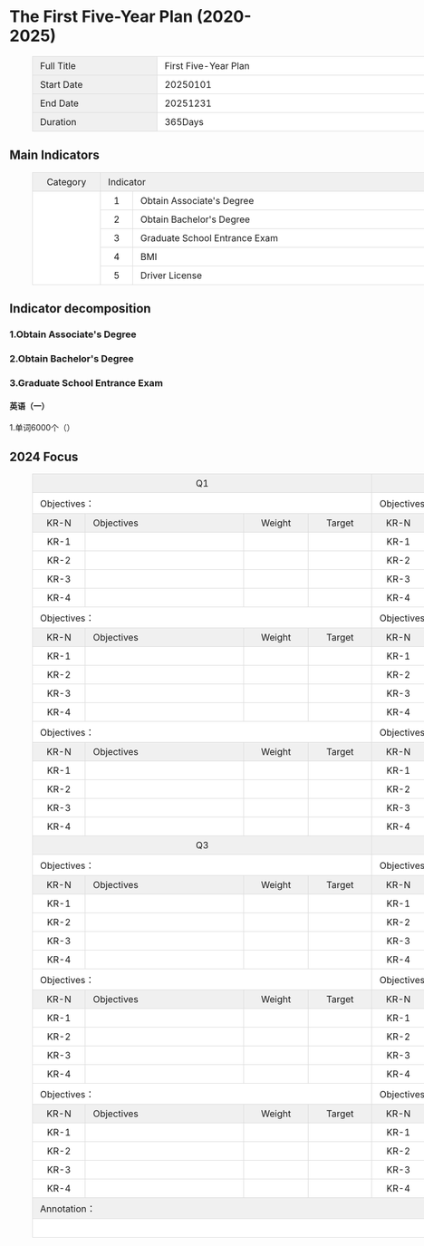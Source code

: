 # The First Five-Year Plan (2020-2025)

<figure class="table" style="width:1200px;">
      <table style="background-color:rgb(255, 255, 255);">
        <tbody>
          <tr>
            <td style="background-color:rgb(240, 240, 240);border:1px solid rgb(221, 221, 221);padding:6px 13px;width:200px;">Full Title</td>
            <td style="border:1px solid rgb(221, 221, 221);padding:6px 13px;width:1000px;">First Five-Year Plan</td>
          </tr>
          <tr>
            <td style="background-color:rgb(240, 240, 240);border:1px solid rgb(221, 221, 221);padding:6px 13px;width:200px;">Start Date</td>
            <td style="border:1px solid rgb(221, 221, 221);padding:6px 13px;width:1000px;">20250101</td>
          </tr>
          <tr>
            <td style="background-color:rgb(240, 240, 240);border:1px solid rgb(221, 221, 221);padding:6px 13px;width:200px;">End Date</td>
            <td style="border:1px solid rgb(221, 221, 221);padding:6px 13px;width:1000px;">20251231</td>
          </tr>
          <tr>
            <td style="background-color:rgb(240, 240, 240);border:1px solid rgb(221, 221, 221);padding:6px 13px;width:200px;">Duration</td>
            <td style="border:1px solid rgb(221, 221, 221);padding:6px 13px;width:1000px;">365Days</td>
          </tr>
        </tbody>
      </table>
    </figure>

## Main Indicators

<figure class="table" style="width:1200px;">
      <table style="background-color:rgb(255, 255, 255);">
        <tbody>
          <tr>
            <td style="background-color:rgb(240, 240, 240);border:1px solid rgb(221, 221, 221);padding:6px 13px;text-align:center;width:100px;">Category</td>
            <td style="background-color:rgb(240, 240, 240);border:1px solid rgb(221, 221, 221);padding:6px 13px;"
            colspan="2">Indicator</td>
            <td style="background-color:rgb(240, 240, 240);border:1px solid rgb(221, 221, 221);padding:6px 13px;text-align:center;width:100px;">2020</td>
            <td style="background-color:rgb(240, 240, 240);border:1px solid rgb(221, 221, 221);padding:6px 13px;text-align:center;width:100px;">2025</td>
            <td style="background-color:rgb(240, 240, 240);border:1px solid rgb(221, 221, 221);padding:6px 13px;text-align:center;width:100px;">Attribute</td>
            <td style="background-color:rgb(240, 240, 240);border:1px solid rgb(221, 221, 221);padding:6px 13px;text-align:center;width:100px;">Result</td>
          </tr>
          <tr>
            <td style="border:1px solid rgb(221, 221, 221);padding:6px 13px;text-align:center;width:100px;"
            rowspan="5">&nbsp;</td>
            <td style="border:1px solid rgb(221, 221, 221);padding:6px 13px;text-align:center;width:36px;">1</td>
            <td style="border:1px solid rgb(221, 221, 221);padding:6px 13px;width:664px;">Obtain Associate's Degree</td>
            <td style="border:1px solid rgb(221, 221, 221);padding:6px 13px;text-align:center;width:100px;">—</td>
            <td style="border:1px solid rgb(221, 221, 221);padding:6px 13px;text-align:center;width:100px;">1</td>
            <td style="border:1px solid rgb(221, 221, 221);padding:6px 13px;text-align:center;width:100px;">Expect</td>
            <td style="border:1px solid rgb(221, 221, 221);padding:6px 13px;text-align:center;width:100px;">&nbsp;</td>
          </tr>
          <tr>
            <td style="border:1px solid rgb(221, 221, 221);padding:6px 13px;text-align:center;width:36px;">2</td>
            <td style="border:1px solid rgb(221, 221, 221);padding:6px 13px;width:664px;">Obtain Bachelor's Degree</td>
            <td style="border:1px solid rgb(221, 221, 221);padding:6px 13px;text-align:center;width:100px;">—</td>
            <td style="border:1px solid rgb(221, 221, 221);padding:6px 13px;text-align:center;width:100px;">1</td>
            <td style="border:1px solid rgb(221, 221, 221);padding:6px 13px;text-align:center;width:100px;">Expect</td>
            <td style="border:1px solid rgb(221, 221, 221);padding:6px 13px;text-align:center;width:100px;">&nbsp;</td>
          </tr>
          <tr>
            <td style="border:1px solid rgb(221, 221, 221);padding:6px 13px;text-align:center;width:36px;">3</td>
            <td style="border:1px solid rgb(221, 221, 221);padding:6px 13px;width:664px;">Graduate School Entrance Exam</td>
            <td style="border:1px solid rgb(221, 221, 221);padding:6px 13px;text-align:center;width:100px;">—</td>
            <td style="border:1px solid rgb(221, 221, 221);padding:6px 13px;text-align:center;width:100px;">1</td>
            <td style="border:1px solid rgb(221, 221, 221);padding:6px 13px;text-align:center;width:100px;">Expect</td>
            <td style="border:1px solid rgb(221, 221, 221);padding:6px 13px;text-align:center;width:100px;">&nbsp;</td>
          </tr>
          <tr>
            <td style="border:1px solid rgb(221, 221, 221);padding:6px 13px;text-align:center;width:36px;">4</td>
            <td style="border:1px solid rgb(221, 221, 221);padding:6px 13px;width:664px;">BMI</td>
            <td style="border:1px solid rgb(221, 221, 221);padding:6px 13px;text-align:center;width:100px;">—</td>
            <td style="border:1px solid rgb(221, 221, 221);padding:6px 13px;text-align:center;width:100px;">23</td>
            <td style="border:1px solid rgb(221, 221, 221);padding:6px 13px;text-align:center;width:100px;">Constrain</td>
            <td style="border:1px solid rgb(221, 221, 221);padding:6px 13px;text-align:center;width:100px;">&nbsp;</td>
          </tr>
          <tr>
            <td style="border:1px solid rgb(221, 221, 221);padding:6px 13px;text-align:center;">5</td>
            <td style="border:1px solid rgb(221, 221, 221);padding:6px 13px;">Driver License</td>
            <td style="border:1px solid rgb(221, 221, 221);padding:6px 13px;text-align:center;">—</td>
            <td style="border:1px solid rgb(221, 221, 221);padding:6px 13px;text-align:center;">1</td>
            <td style="border:1px solid rgb(221, 221, 221);padding:6px 13px;text-align:center;">Expect</td>
            <td style="border:1px solid rgb(221, 221, 221);padding:6px 13px;">&nbsp;</td>
          </tr>
        </tbody>
      </table>
    </figure>

## Indicator decomposition

### 1.Obtain Associate's Degree

### 2.Obtain Bachelor's Degree

### 3.Graduate School Entrance Exam

#### 英语（一）

1.单词6000个（）

## 2024 Focus

<figure class="table" style="width:1200px;">
      <table style="background-color:rgb(255, 255, 255);">
        <tbody>
          <tr>
            <td style="background-color:rgb(240, 240, 240);border:1px solid rgb(221, 221, 221);padding:6px 13px;text-align:center;width:600px;"
            colspan="4">Q1</td>
            <td style="background-color:rgb(240, 240, 240);border:1px solid rgb(221, 221, 221);padding:6px 13px;text-align:center;width:600px;"
            colspan="4">Q2</td>
          </tr>
          <tr>
            <td style="border:1px solid rgb(221, 221, 221);padding:6px 13px;width:600px;"
            colspan="4">Objectives：</td>
            <td style="border:1px solid rgb(221, 221, 221);padding:6px 13px;width:600px;"
            colspan="4">Objectives：</td>
          </tr>
          <tr>
            <td style="background-color:rgb(240, 240, 240);border:1px solid rgb(221, 221, 221);padding:6px 13px;text-align:center;width:80px;">KR-N</td>
            <td style="background-color:rgb(240, 240, 240);border:1px solid rgb(221, 221, 221);padding:6px 13px;width:320px;">Objectives</td>
            <td style="background-color:rgb(240, 240, 240);border:1px solid rgb(221, 221, 221);padding:6px 13px;text-align:center;width:100px;">Weight</td>
            <td style="background-color:rgb(240, 240, 240);border:1px solid rgb(221, 221, 221);padding:6px 13px;text-align:center;width:100px;">Target</td>
            <td style="background-color:rgb(240, 240, 240);border:1px solid rgb(221, 221, 221);padding:6px 13px;text-align:center;width:80px;">KR-N</td>
            <td style="background-color:rgb(240, 240, 240);border:1px solid rgb(221, 221, 221);padding:6px 13px;width:320px;">Objectives</td>
            <td style="background-color:rgb(240, 240, 240);border:1px solid rgb(221, 221, 221);padding:6px 13px;text-align:center;width:100px;">Weight</td>
            <td style="background-color:rgb(240, 240, 240);border:1px solid rgb(221, 221, 221);padding:6px 13px;text-align:center;width:100px;">Target</td>
          </tr>
          <tr>
            <td style="border:1px solid rgb(221, 221, 221);padding:6px 13px;text-align:center;width:80px;">KR-1</td>
            <td style="border:1px solid rgb(221, 221, 221);padding:6px 13px;width:320px;">&nbsp;</td>
            <td style="border:1px solid rgb(221, 221, 221);padding:6px 13px;text-align:center;width:100px;">&nbsp;</td>
            <td style="border:1px solid rgb(221, 221, 221);padding:6px 13px;text-align:center;width:100px;">&nbsp;</td>
            <td style="border:1px solid rgb(221, 221, 221);padding:6px 13px;text-align:center;width:80px;">KR-1</td>
            <td style="border:1px solid rgb(221, 221, 221);padding:6px 13px;width:320px;">&nbsp;</td>
            <td style="border:1px solid rgb(221, 221, 221);padding:6px 13px;text-align:center;width:100px;">&nbsp;</td>
            <td style="border:1px solid rgb(221, 221, 221);padding:6px 13px;text-align:center;width:100px;">&nbsp;</td>
          </tr>
          <tr>
            <td style="border:1px solid rgb(221, 221, 221);padding:6px 13px;text-align:center;width:80px;">KR-2</td>
            <td style="border:1px solid rgb(221, 221, 221);padding:6px 13px;width:320px;">&nbsp;</td>
            <td style="border:1px solid rgb(221, 221, 221);padding:6px 13px;text-align:center;width:100px;">&nbsp;</td>
            <td style="border:1px solid rgb(221, 221, 221);padding:6px 13px;text-align:center;width:100px;">&nbsp;</td>
            <td style="border:1px solid rgb(221, 221, 221);padding:6px 13px;text-align:center;width:80px;">KR-2</td>
            <td style="border:1px solid rgb(221, 221, 221);padding:6px 13px;width:320px;">&nbsp;</td>
            <td style="border:1px solid rgb(221, 221, 221);padding:6px 13px;text-align:center;width:100px;">&nbsp;</td>
            <td style="border:1px solid rgb(221, 221, 221);padding:6px 13px;text-align:center;width:100px;">&nbsp;</td>
          </tr>
          <tr>
            <td style="border:1px solid rgb(221, 221, 221);padding:6px 13px;text-align:center;width:80px;">KR-3</td>
            <td style="border:1px solid rgb(221, 221, 221);padding:6px 13px;width:320px;">&nbsp;</td>
            <td style="border:1px solid rgb(221, 221, 221);padding:6px 13px;text-align:center;width:100px;">&nbsp;</td>
            <td style="border:1px solid rgb(221, 221, 221);padding:6px 13px;text-align:center;width:100px;">&nbsp;</td>
            <td style="border:1px solid rgb(221, 221, 221);padding:6px 13px;text-align:center;width:80px;">KR-3</td>
            <td style="border:1px solid rgb(221, 221, 221);padding:6px 13px;width:320px;">&nbsp;</td>
            <td style="border:1px solid rgb(221, 221, 221);padding:6px 13px;text-align:center;width:100px;">&nbsp;</td>
            <td style="border:1px solid rgb(221, 221, 221);padding:6px 13px;text-align:center;width:100px;">&nbsp;</td>
          </tr>
          <tr>
            <td style="border:1px solid rgb(221, 221, 221);padding:6px 13px;text-align:center;width:80px;">KR-4</td>
            <td style="border:1px solid rgb(221, 221, 221);padding:6px 13px;width:320px;">&nbsp;</td>
            <td style="border:1px solid rgb(221, 221, 221);padding:6px 13px;text-align:center;width:100px;">&nbsp;</td>
            <td style="border:1px solid rgb(221, 221, 221);padding:6px 13px;text-align:center;width:100px;">&nbsp;</td>
            <td style="border:1px solid rgb(221, 221, 221);padding:6px 13px;text-align:center;width:80px;">KR-4</td>
            <td style="border:1px solid rgb(221, 221, 221);padding:6px 13px;width:320px;">&nbsp;</td>
            <td style="border:1px solid rgb(221, 221, 221);padding:6px 13px;text-align:center;width:100px;">&nbsp;</td>
            <td style="border:1px solid rgb(221, 221, 221);padding:6px 13px;text-align:center;width:100px;">&nbsp;</td>
          </tr>
          <tr>
            <td style="border:1px solid rgb(221, 221, 221);padding:6px 13px;width:600px;"
            colspan="4">Objectives：</td>
            <td style="border:1px solid rgb(221, 221, 221);padding:6px 13px;width:600px;"
            colspan="4">Objectives：</td>
          </tr>
          <tr>
            <td style="background-color:rgb(240, 240, 240);border:1px solid rgb(221, 221, 221);padding:6px 13px;text-align:center;width:80px;">KR-N</td>
            <td style="background-color:rgb(240, 240, 240);border:1px solid rgb(221, 221, 221);padding:6px 13px;width:320px;">Objectives</td>
            <td style="background-color:rgb(240, 240, 240);border:1px solid rgb(221, 221, 221);padding:6px 13px;text-align:center;width:100px;">Weight</td>
            <td style="background-color:rgb(240, 240, 240);border:1px solid rgb(221, 221, 221);padding:6px 13px;text-align:center;width:100px;">Target</td>
            <td style="background-color:rgb(240, 240, 240);border:1px solid rgb(221, 221, 221);padding:6px 13px;text-align:center;width:80px;">KR-N</td>
            <td style="background-color:rgb(240, 240, 240);border:1px solid rgb(221, 221, 221);padding:6px 13px;width:320px;">Objectives</td>
            <td style="background-color:rgb(240, 240, 240);border:1px solid rgb(221, 221, 221);padding:6px 13px;text-align:center;width:100px;">Weight</td>
            <td style="background-color:rgb(240, 240, 240);border:1px solid rgb(221, 221, 221);padding:6px 13px;text-align:center;width:100px;">Target</td>
          </tr>
          <tr>
            <td style="border:1px solid rgb(221, 221, 221);padding:6px 13px;text-align:center;width:80px;">KR-1</td>
            <td style="border:1px solid rgb(221, 221, 221);padding:6px 13px;width:320px;">&nbsp;</td>
            <td style="border:1px solid rgb(221, 221, 221);padding:6px 13px;text-align:center;width:100px;">&nbsp;</td>
            <td style="border:1px solid rgb(221, 221, 221);padding:6px 13px;text-align:center;width:100px;">&nbsp;</td>
            <td style="border:1px solid rgb(221, 221, 221);padding:6px 13px;text-align:center;width:80px;">KR-1</td>
            <td style="border:1px solid rgb(221, 221, 221);padding:6px 13px;width:320px;">&nbsp;</td>
            <td style="border:1px solid rgb(221, 221, 221);padding:6px 13px;text-align:center;width:100px;">&nbsp;</td>
            <td style="border:1px solid rgb(221, 221, 221);padding:6px 13px;text-align:center;width:100px;">&nbsp;</td>
          </tr>
          <tr>
            <td style="border:1px solid rgb(221, 221, 221);padding:6px 13px;text-align:center;width:80px;">KR-2</td>
            <td style="border:1px solid rgb(221, 221, 221);padding:6px 13px;width:320px;">&nbsp;</td>
            <td style="border:1px solid rgb(221, 221, 221);padding:6px 13px;text-align:center;width:100px;">&nbsp;</td>
            <td style="border:1px solid rgb(221, 221, 221);padding:6px 13px;text-align:center;width:100px;">&nbsp;</td>
            <td style="border:1px solid rgb(221, 221, 221);padding:6px 13px;text-align:center;width:80px;">KR-2</td>
            <td style="border:1px solid rgb(221, 221, 221);padding:6px 13px;width:320px;">&nbsp;</td>
            <td style="border:1px solid rgb(221, 221, 221);padding:6px 13px;text-align:center;width:100px;">&nbsp;</td>
            <td style="border:1px solid rgb(221, 221, 221);padding:6px 13px;text-align:center;width:100px;">&nbsp;</td>
          </tr>
          <tr>
            <td style="border:1px solid rgb(221, 221, 221);padding:6px 13px;text-align:center;width:80px;">KR-3</td>
            <td style="border:1px solid rgb(221, 221, 221);padding:6px 13px;width:320px;">&nbsp;</td>
            <td style="border:1px solid rgb(221, 221, 221);padding:6px 13px;text-align:center;width:100px;">&nbsp;</td>
            <td style="border:1px solid rgb(221, 221, 221);padding:6px 13px;text-align:center;width:100px;">&nbsp;</td>
            <td style="border:1px solid rgb(221, 221, 221);padding:6px 13px;text-align:center;width:80px;">KR-3</td>
            <td style="border:1px solid rgb(221, 221, 221);padding:6px 13px;width:320px;">&nbsp;</td>
            <td style="border:1px solid rgb(221, 221, 221);padding:6px 13px;text-align:center;width:100px;">&nbsp;</td>
            <td style="border:1px solid rgb(221, 221, 221);padding:6px 13px;text-align:center;width:100px;">&nbsp;</td>
          </tr>
          <tr>
            <td style="border:1px solid rgb(221, 221, 221);padding:6px 13px;text-align:center;width:80px;">KR-4</td>
            <td style="border:1px solid rgb(221, 221, 221);padding:6px 13px;width:320px;">&nbsp;</td>
            <td style="border:1px solid rgb(221, 221, 221);padding:6px 13px;text-align:center;width:100px;">&nbsp;</td>
            <td style="border:1px solid rgb(221, 221, 221);padding:6px 13px;text-align:center;width:100px;">&nbsp;</td>
            <td style="border:1px solid rgb(221, 221, 221);padding:6px 13px;text-align:center;width:80px;">KR-4</td>
            <td style="border:1px solid rgb(221, 221, 221);padding:6px 13px;width:320px;">&nbsp;</td>
            <td style="border:1px solid rgb(221, 221, 221);padding:6px 13px;text-align:center;width:100px;">&nbsp;</td>
            <td style="border:1px solid rgb(221, 221, 221);padding:6px 13px;text-align:center;width:100px;">&nbsp;</td>
          </tr>
          <tr>
            <td style="border:1px solid rgb(221, 221, 221);padding:6px 13px;width:600px;"
            colspan="4">Objectives：</td>
            <td style="border:1px solid rgb(221, 221, 221);padding:6px 13px;width:600px;"
            colspan="4">Objectives：</td>
          </tr>
          <tr>
            <td style="background-color:rgb(240, 240, 240);border:1px solid rgb(221, 221, 221);padding:6px 13px;text-align:center;width:80px;">KR-N</td>
            <td style="background-color:rgb(240, 240, 240);border:1px solid rgb(221, 221, 221);padding:6px 13px;width:320px;">Objectives</td>
            <td style="background-color:rgb(240, 240, 240);border:1px solid rgb(221, 221, 221);padding:6px 13px;text-align:center;width:100px;">Weight</td>
            <td style="background-color:rgb(240, 240, 240);border:1px solid rgb(221, 221, 221);padding:6px 13px;text-align:center;width:100px;">Target</td>
            <td style="background-color:rgb(240, 240, 240);border:1px solid rgb(221, 221, 221);padding:6px 13px;text-align:center;width:80px;">KR-N</td>
            <td style="background-color:rgb(240, 240, 240);border:1px solid rgb(221, 221, 221);padding:6px 13px;width:320px;">Objectives</td>
            <td style="background-color:rgb(240, 240, 240);border:1px solid rgb(221, 221, 221);padding:6px 13px;text-align:center;width:100px;">Weight</td>
            <td style="background-color:rgb(240, 240, 240);border:1px solid rgb(221, 221, 221);padding:6px 13px;text-align:center;width:100px;">Target</td>
          </tr>
          <tr>
            <td style="border:1px solid rgb(221, 221, 221);padding:6px 13px;text-align:center;width:80px;">KR-1</td>
            <td style="border:1px solid rgb(221, 221, 221);padding:6px 13px;width:320px;">&nbsp;</td>
            <td style="border:1px solid rgb(221, 221, 221);padding:6px 13px;text-align:center;width:100px;">&nbsp;</td>
            <td style="border:1px solid rgb(221, 221, 221);padding:6px 13px;text-align:center;width:100px;">&nbsp;</td>
            <td style="border:1px solid rgb(221, 221, 221);padding:6px 13px;text-align:center;width:80px;">KR-1</td>
            <td style="border:1px solid rgb(221, 221, 221);padding:6px 13px;width:320px;">&nbsp;</td>
            <td style="border:1px solid rgb(221, 221, 221);padding:6px 13px;text-align:center;width:100px;">&nbsp;</td>
            <td style="border:1px solid rgb(221, 221, 221);padding:6px 13px;text-align:center;width:100px;">&nbsp;</td>
          </tr>
          <tr>
            <td style="border:1px solid rgb(221, 221, 221);padding:6px 13px;text-align:center;width:80px;">KR-2</td>
            <td style="border:1px solid rgb(221, 221, 221);padding:6px 13px;width:320px;">&nbsp;</td>
            <td style="border:1px solid rgb(221, 221, 221);padding:6px 13px;text-align:center;width:100px;">&nbsp;</td>
            <td style="border:1px solid rgb(221, 221, 221);padding:6px 13px;text-align:center;width:100px;">&nbsp;</td>
            <td style="border:1px solid rgb(221, 221, 221);padding:6px 13px;text-align:center;width:80px;">KR-2</td>
            <td style="border:1px solid rgb(221, 221, 221);padding:6px 13px;width:320px;">&nbsp;</td>
            <td style="border:1px solid rgb(221, 221, 221);padding:6px 13px;text-align:center;width:100px;">&nbsp;</td>
            <td style="border:1px solid rgb(221, 221, 221);padding:6px 13px;text-align:center;width:100px;">&nbsp;</td>
          </tr>
          <tr>
            <td style="border:1px solid rgb(221, 221, 221);padding:6px 13px;text-align:center;width:80px;">KR-3</td>
            <td style="border:1px solid rgb(221, 221, 221);padding:6px 13px;width:320px;">&nbsp;</td>
            <td style="border:1px solid rgb(221, 221, 221);padding:6px 13px;text-align:center;width:100px;">&nbsp;</td>
            <td style="border:1px solid rgb(221, 221, 221);padding:6px 13px;text-align:center;width:100px;">&nbsp;</td>
            <td style="border:1px solid rgb(221, 221, 221);padding:6px 13px;text-align:center;width:80px;">KR-3</td>
            <td style="border:1px solid rgb(221, 221, 221);padding:6px 13px;width:320px;">&nbsp;</td>
            <td style="border:1px solid rgb(221, 221, 221);padding:6px 13px;text-align:center;width:100px;">&nbsp;</td>
            <td style="border:1px solid rgb(221, 221, 221);padding:6px 13px;text-align:center;width:100px;">&nbsp;</td>
          </tr>
          <tr>
            <td style="border:1px solid rgb(221, 221, 221);padding:6px 13px;text-align:center;width:80px;">KR-4</td>
            <td style="border:1px solid rgb(221, 221, 221);padding:6px 13px;width:320px;">&nbsp;</td>
            <td style="border:1px solid rgb(221, 221, 221);padding:6px 13px;text-align:center;width:100px;">&nbsp;</td>
            <td style="border:1px solid rgb(221, 221, 221);padding:6px 13px;text-align:center;width:100px;">&nbsp;</td>
            <td style="border:1px solid rgb(221, 221, 221);padding:6px 13px;text-align:center;width:80px;">KR-4</td>
            <td style="border:1px solid rgb(221, 221, 221);padding:6px 13px;width:320px;">&nbsp;</td>
            <td style="border:1px solid rgb(221, 221, 221);padding:6px 13px;text-align:center;width:100px;">&nbsp;</td>
            <td style="border:1px solid rgb(221, 221, 221);padding:6px 13px;text-align:center;width:100px;">&nbsp;</td>
          </tr>
          <tr>
            <td style="background-color:rgb(240, 240, 240);border:1px solid rgb(221, 221, 221);padding:6px 13px;text-align:center;width:600px;"
            colspan="4">Q3</td>
            <td style="background-color:rgb(240, 240, 240);border:1px solid rgb(221, 221, 221);padding:6px 13px;text-align:center;width:600px;"
            colspan="4">Q4</td>
          </tr>
          <tr>
            <td style="border:1px solid rgb(221, 221, 221);padding:6px 13px;width:600px;"
            colspan="4">Objectives：</td>
            <td style="border:1px solid rgb(221, 221, 221);padding:6px 13px;width:600px;"
            colspan="4">Objectives：</td>
          </tr>
          <tr>
            <td style="background-color:rgb(240, 240, 240);border:1px solid rgb(221, 221, 221);padding:6px 13px;text-align:center;width:80px;">KR-N</td>
            <td style="background-color:rgb(240, 240, 240);border:1px solid rgb(221, 221, 221);padding:6px 13px;width:320px;">Objectives</td>
            <td style="background-color:rgb(240, 240, 240);border:1px solid rgb(221, 221, 221);padding:6px 13px;text-align:center;width:100px;">Weight</td>
            <td style="background-color:rgb(240, 240, 240);border:1px solid rgb(221, 221, 221);padding:6px 13px;text-align:center;width:100px;">Target</td>
            <td style="background-color:rgb(240, 240, 240);border:1px solid rgb(221, 221, 221);padding:6px 13px;text-align:center;width:80px;">KR-N</td>
            <td style="background-color:rgb(240, 240, 240);border:1px solid rgb(221, 221, 221);padding:6px 13px;width:320px;">Objectives</td>
            <td style="background-color:rgb(240, 240, 240);border:1px solid rgb(221, 221, 221);padding:6px 13px;text-align:center;width:100px;">Weight</td>
            <td style="background-color:rgb(240, 240, 240);border:1px solid rgb(221, 221, 221);padding:6px 13px;text-align:center;width:100px;">Target</td>
          </tr>
          <tr>
            <td style="border:1px solid rgb(221, 221, 221);padding:6px 13px;text-align:center;width:80px;">KR-1</td>
            <td style="border:1px solid rgb(221, 221, 221);padding:6px 13px;width:320px;">&nbsp;</td>
            <td style="border:1px solid rgb(221, 221, 221);padding:6px 13px;text-align:center;width:100px;">&nbsp;</td>
            <td style="border:1px solid rgb(221, 221, 221);padding:6px 13px;text-align:center;width:100px;">&nbsp;</td>
            <td style="border:1px solid rgb(221, 221, 221);padding:6px 13px;text-align:center;width:80px;">KR-1</td>
            <td style="border:1px solid rgb(221, 221, 221);padding:6px 13px;width:320px;">&nbsp;</td>
            <td style="border:1px solid rgb(221, 221, 221);padding:6px 13px;text-align:center;width:100px;">&nbsp;</td>
            <td style="border:1px solid rgb(221, 221, 221);padding:6px 13px;text-align:center;width:100px;">&nbsp;</td>
          </tr>
          <tr>
            <td style="border:1px solid rgb(221, 221, 221);padding:6px 13px;text-align:center;width:80px;">KR-2</td>
            <td style="border:1px solid rgb(221, 221, 221);padding:6px 13px;width:320px;">&nbsp;</td>
            <td style="border:1px solid rgb(221, 221, 221);padding:6px 13px;text-align:center;width:100px;">&nbsp;</td>
            <td style="border:1px solid rgb(221, 221, 221);padding:6px 13px;text-align:center;width:100px;">&nbsp;</td>
            <td style="border:1px solid rgb(221, 221, 221);padding:6px 13px;text-align:center;width:80px;">KR-2</td>
            <td style="border:1px solid rgb(221, 221, 221);padding:6px 13px;width:320px;">&nbsp;</td>
            <td style="border:1px solid rgb(221, 221, 221);padding:6px 13px;text-align:center;width:100px;">&nbsp;</td>
            <td style="border:1px solid rgb(221, 221, 221);padding:6px 13px;text-align:center;width:100px;">&nbsp;</td>
          </tr>
          <tr>
            <td style="border:1px solid rgb(221, 221, 221);padding:6px 13px;text-align:center;width:80px;">KR-3</td>
            <td style="border:1px solid rgb(221, 221, 221);padding:6px 13px;width:320px;">&nbsp;</td>
            <td style="border:1px solid rgb(221, 221, 221);padding:6px 13px;text-align:center;width:100px;">&nbsp;</td>
            <td style="border:1px solid rgb(221, 221, 221);padding:6px 13px;text-align:center;width:100px;">&nbsp;</td>
            <td style="border:1px solid rgb(221, 221, 221);padding:6px 13px;text-align:center;width:80px;">KR-3</td>
            <td style="border:1px solid rgb(221, 221, 221);padding:6px 13px;width:320px;">&nbsp;</td>
            <td style="border:1px solid rgb(221, 221, 221);padding:6px 13px;text-align:center;width:100px;">&nbsp;</td>
            <td style="border:1px solid rgb(221, 221, 221);padding:6px 13px;text-align:center;width:100px;">&nbsp;</td>
          </tr>
          <tr>
            <td style="border:1px solid rgb(221, 221, 221);padding:6px 13px;text-align:center;width:80px;">KR-4</td>
            <td style="border:1px solid rgb(221, 221, 221);padding:6px 13px;width:320px;">&nbsp;</td>
            <td style="border:1px solid rgb(221, 221, 221);padding:6px 13px;text-align:center;width:100px;">&nbsp;</td>
            <td style="border:1px solid rgb(221, 221, 221);padding:6px 13px;text-align:center;width:100px;">&nbsp;</td>
            <td style="border:1px solid rgb(221, 221, 221);padding:6px 13px;text-align:center;width:80px;">KR-4</td>
            <td style="border:1px solid rgb(221, 221, 221);padding:6px 13px;width:320px;">&nbsp;</td>
            <td style="border:1px solid rgb(221, 221, 221);padding:6px 13px;text-align:center;width:100px;">&nbsp;</td>
            <td style="border:1px solid rgb(221, 221, 221);padding:6px 13px;text-align:center;width:100px;">&nbsp;</td>
          </tr>
          <tr>
            <td style="border:1px solid rgb(221, 221, 221);padding:6px 13px;width:600px;"
            colspan="4">Objectives：</td>
            <td style="border:1px solid rgb(221, 221, 221);padding:6px 13px;width:600px;"
            colspan="4">Objectives：</td>
          </tr>
          <tr>
            <td style="background-color:rgb(240, 240, 240);border:1px solid rgb(221, 221, 221);padding:6px 13px;text-align:center;width:80px;">KR-N</td>
            <td style="background-color:rgb(240, 240, 240);border:1px solid rgb(221, 221, 221);padding:6px 13px;width:320px;">Objectives</td>
            <td style="background-color:rgb(240, 240, 240);border:1px solid rgb(221, 221, 221);padding:6px 13px;text-align:center;width:100px;">Weight</td>
            <td style="background-color:rgb(240, 240, 240);border:1px solid rgb(221, 221, 221);padding:6px 13px;text-align:center;width:100px;">Target</td>
            <td style="background-color:rgb(240, 240, 240);border:1px solid rgb(221, 221, 221);padding:6px 13px;text-align:center;width:80px;">KR-N</td>
            <td style="background-color:rgb(240, 240, 240);border:1px solid rgb(221, 221, 221);padding:6px 13px;width:320px;">Objectives</td>
            <td style="background-color:rgb(240, 240, 240);border:1px solid rgb(221, 221, 221);padding:6px 13px;text-align:center;width:100px;">Weight</td>
            <td style="background-color:rgb(240, 240, 240);border:1px solid rgb(221, 221, 221);padding:6px 13px;text-align:center;width:100px;">Target</td>
          </tr>
          <tr>
            <td style="border:1px solid rgb(221, 221, 221);padding:6px 13px;text-align:center;width:80px;">KR-1</td>
            <td style="border:1px solid rgb(221, 221, 221);padding:6px 13px;width:320px;">&nbsp;</td>
            <td style="border:1px solid rgb(221, 221, 221);padding:6px 13px;text-align:center;width:100px;">&nbsp;</td>
            <td style="border:1px solid rgb(221, 221, 221);padding:6px 13px;text-align:center;width:100px;">&nbsp;</td>
            <td style="border:1px solid rgb(221, 221, 221);padding:6px 13px;text-align:center;width:80px;">KR-1</td>
            <td style="border:1px solid rgb(221, 221, 221);padding:6px 13px;width:320px;">&nbsp;</td>
            <td style="border:1px solid rgb(221, 221, 221);padding:6px 13px;text-align:center;width:100px;">&nbsp;</td>
            <td style="border:1px solid rgb(221, 221, 221);padding:6px 13px;text-align:center;width:100px;">&nbsp;</td>
          </tr>
          <tr>
            <td style="border:1px solid rgb(221, 221, 221);padding:6px 13px;text-align:center;width:80px;">KR-2</td>
            <td style="border:1px solid rgb(221, 221, 221);padding:6px 13px;width:320px;">&nbsp;</td>
            <td style="border:1px solid rgb(221, 221, 221);padding:6px 13px;text-align:center;width:100px;">&nbsp;</td>
            <td style="border:1px solid rgb(221, 221, 221);padding:6px 13px;text-align:center;width:100px;">&nbsp;</td>
            <td style="border:1px solid rgb(221, 221, 221);padding:6px 13px;text-align:center;width:80px;">KR-2</td>
            <td style="border:1px solid rgb(221, 221, 221);padding:6px 13px;width:320px;">&nbsp;</td>
            <td style="border:1px solid rgb(221, 221, 221);padding:6px 13px;text-align:center;width:100px;">&nbsp;</td>
            <td style="border:1px solid rgb(221, 221, 221);padding:6px 13px;text-align:center;width:100px;">&nbsp;</td>
          </tr>
          <tr>
            <td style="border:1px solid rgb(221, 221, 221);padding:6px 13px;text-align:center;width:80px;">KR-3</td>
            <td style="border:1px solid rgb(221, 221, 221);padding:6px 13px;width:320px;">&nbsp;</td>
            <td style="border:1px solid rgb(221, 221, 221);padding:6px 13px;text-align:center;width:100px;">&nbsp;</td>
            <td style="border:1px solid rgb(221, 221, 221);padding:6px 13px;text-align:center;width:100px;">&nbsp;</td>
            <td style="border:1px solid rgb(221, 221, 221);padding:6px 13px;text-align:center;width:80px;">KR-3</td>
            <td style="border:1px solid rgb(221, 221, 221);padding:6px 13px;width:320px;">&nbsp;</td>
            <td style="border:1px solid rgb(221, 221, 221);padding:6px 13px;text-align:center;width:100px;">&nbsp;</td>
            <td style="border:1px solid rgb(221, 221, 221);padding:6px 13px;text-align:center;width:100px;">&nbsp;</td>
          </tr>
          <tr>
            <td style="border:1px solid rgb(221, 221, 221);padding:6px 13px;text-align:center;width:80px;">KR-4</td>
            <td style="border:1px solid rgb(221, 221, 221);padding:6px 13px;width:320px;">&nbsp;</td>
            <td style="border:1px solid rgb(221, 221, 221);padding:6px 13px;text-align:center;width:100px;">&nbsp;</td>
            <td style="border:1px solid rgb(221, 221, 221);padding:6px 13px;text-align:center;width:100px;">&nbsp;</td>
            <td style="border:1px solid rgb(221, 221, 221);padding:6px 13px;text-align:center;width:80px;">KR-4</td>
            <td style="border:1px solid rgb(221, 221, 221);padding:6px 13px;width:320px;">&nbsp;</td>
            <td style="border:1px solid rgb(221, 221, 221);padding:6px 13px;text-align:center;width:100px;">&nbsp;</td>
            <td style="border:1px solid rgb(221, 221, 221);padding:6px 13px;text-align:center;width:100px;">&nbsp;</td>
          </tr>
          <tr>
            <td style="border:1px solid rgb(221, 221, 221);padding:6px 13px;width:600px;"
            colspan="4">Objectives：</td>
            <td style="border:1px solid rgb(221, 221, 221);padding:6px 13px;width:600px;"
            colspan="4">Objectives：</td>
          </tr>
          <tr>
            <td style="background-color:rgb(240, 240, 240);border:1px solid rgb(221, 221, 221);padding:6px 13px;text-align:center;width:80px;">KR-N</td>
            <td style="background-color:rgb(240, 240, 240);border:1px solid rgb(221, 221, 221);padding:6px 13px;width:320px;">Objectives</td>
            <td style="background-color:rgb(240, 240, 240);border:1px solid rgb(221, 221, 221);padding:6px 13px;text-align:center;width:100px;">Weight</td>
            <td style="background-color:rgb(240, 240, 240);border:1px solid rgb(221, 221, 221);padding:6px 13px;text-align:center;width:100px;">Target</td>
            <td style="background-color:rgb(240, 240, 240);border:1px solid rgb(221, 221, 221);padding:6px 13px;text-align:center;width:80px;">KR-N</td>
            <td style="background-color:rgb(240, 240, 240);border:1px solid rgb(221, 221, 221);padding:6px 13px;width:320px;">Objectives</td>
            <td style="background-color:rgb(240, 240, 240);border:1px solid rgb(221, 221, 221);padding:6px 13px;text-align:center;width:100px;">Weight</td>
            <td style="background-color:rgb(240, 240, 240);border:1px solid rgb(221, 221, 221);padding:6px 13px;text-align:center;width:100px;">Target</td>
          </tr>
          <tr>
            <td style="border:1px solid rgb(221, 221, 221);padding:6px 13px;text-align:center;width:80px;">KR-1</td>
            <td style="border:1px solid rgb(221, 221, 221);padding:6px 13px;width:320px;">&nbsp;</td>
            <td style="border:1px solid rgb(221, 221, 221);padding:6px 13px;text-align:center;width:100px;">&nbsp;</td>
            <td style="border:1px solid rgb(221, 221, 221);padding:6px 13px;text-align:center;width:100px;">&nbsp;</td>
            <td style="border:1px solid rgb(221, 221, 221);padding:6px 13px;text-align:center;width:80px;">KR-1</td>
            <td style="border:1px solid rgb(221, 221, 221);padding:6px 13px;width:320px;">&nbsp;</td>
            <td style="border:1px solid rgb(221, 221, 221);padding:6px 13px;text-align:center;width:100px;">&nbsp;</td>
            <td style="border:1px solid rgb(221, 221, 221);padding:6px 13px;text-align:center;width:100px;">&nbsp;</td>
          </tr>
          <tr>
            <td style="border:1px solid rgb(221, 221, 221);padding:6px 13px;text-align:center;width:80px;">KR-2</td>
            <td style="border:1px solid rgb(221, 221, 221);padding:6px 13px;width:320px;">&nbsp;</td>
            <td style="border:1px solid rgb(221, 221, 221);padding:6px 13px;text-align:center;width:100px;">&nbsp;</td>
            <td style="border:1px solid rgb(221, 221, 221);padding:6px 13px;text-align:center;width:100px;">&nbsp;</td>
            <td style="border:1px solid rgb(221, 221, 221);padding:6px 13px;text-align:center;width:80px;">KR-2</td>
            <td style="border:1px solid rgb(221, 221, 221);padding:6px 13px;width:320px;">&nbsp;</td>
            <td style="border:1px solid rgb(221, 221, 221);padding:6px 13px;text-align:center;width:100px;">&nbsp;</td>
            <td style="border:1px solid rgb(221, 221, 221);padding:6px 13px;text-align:center;width:100px;">&nbsp;</td>
          </tr>
          <tr>
            <td style="border:1px solid rgb(221, 221, 221);padding:6px 13px;text-align:center;width:80px;">KR-3</td>
            <td style="border:1px solid rgb(221, 221, 221);padding:6px 13px;width:320px;">&nbsp;</td>
            <td style="border:1px solid rgb(221, 221, 221);padding:6px 13px;text-align:center;width:100px;">&nbsp;</td>
            <td style="border:1px solid rgb(221, 221, 221);padding:6px 13px;text-align:center;width:100px;">&nbsp;</td>
            <td style="border:1px solid rgb(221, 221, 221);padding:6px 13px;text-align:center;width:80px;">KR-3</td>
            <td style="border:1px solid rgb(221, 221, 221);padding:6px 13px;width:320px;">&nbsp;</td>
            <td style="border:1px solid rgb(221, 221, 221);padding:6px 13px;text-align:center;width:100px;">&nbsp;</td>
            <td style="border:1px solid rgb(221, 221, 221);padding:6px 13px;text-align:center;width:100px;">&nbsp;</td>
          </tr>
          <tr>
            <td style="border:1px solid rgb(221, 221, 221);padding:6px 13px;text-align:center;width:80px;">KR-4</td>
            <td style="border:1px solid rgb(221, 221, 221);padding:6px 13px;width:320px;">&nbsp;</td>
            <td style="border:1px solid rgb(221, 221, 221);padding:6px 13px;text-align:center;width:100px;">&nbsp;</td>
            <td style="border:1px solid rgb(221, 221, 221);padding:6px 13px;text-align:center;width:100px;">&nbsp;</td>
            <td style="border:1px solid rgb(221, 221, 221);padding:6px 13px;text-align:center;width:80px;">KR-4</td>
            <td style="border:1px solid rgb(221, 221, 221);padding:6px 13px;width:320px;">&nbsp;</td>
            <td style="border:1px solid rgb(221, 221, 221);padding:6px 13px;text-align:center;width:100px;">&nbsp;</td>
            <td style="border:1px solid rgb(221, 221, 221);padding:6px 13px;text-align:center;width:100px;">&nbsp;</td>
          </tr>
          <tr>
            <td style="background-color:rgb(240, 240, 240);border:1px solid rgb(221, 221, 221);padding:6px 13px;"
            colspan="8">Annotation：</td>
          </tr>
          <tr>
            <td style="border:1px solid rgb(221, 221, 221);padding:6px 13px;" colspan="8">&nbsp;</td>
          </tr>
        </tbody>
      </table>
    </figure>
